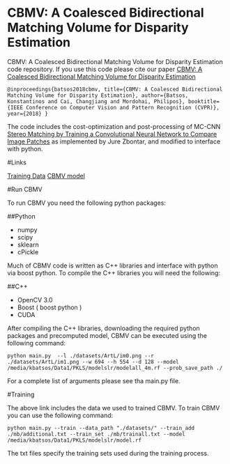 # CBMV: A Coalesced Bidirectional Matching Volume for Disparity Estimation 
CBMV: A Coalesced Bidirectional Matching Volume for Disparity Estimation code repository. If you use this code please cite our paper [CBMV: A Coalesced Bidirectional Matching Volume for Disparity Estimation](http://openaccess.thecvf.com/content_cvpr_2018/CameraReady/0598.pdf)

`@inproceedings{batsos2018cbmv,
  title={CBMV: A Coalesced Bidirectional Matching Volume for Disparity Estimation},
  author={Batsos, Konstantinos and Cai, Changjiang and Mordohai, Philipos},
  booktitle={IEEE Conference on Computer Vision and Pattern Recognition (CVPR)},
  year={2018}
}`

The code includes the cost-optimization and post-processing of MC-CNN [Stereo Matching by Training a Convolutional Neural Network to Compare Image Patches](https://arxiv.org/abs/1510.05970) as implemented by Jure Zbontar, and modified to interface with python. 

#Links

[Training Data](https://drive.google.com/file/d/1RKIhAT5mc9kyWFg9Trg0Ze4qZMzUnbPU/view?usp=sharing)
[CBMV model](https://drive.google.com/file/d/1mjz-Rttdf99BZxne5EFziY5HwB10QPPF/view?usp=sharing )


#Run CBMV

To run CBMV you need the following python packages:

##Python

- numpy
- scipy
- sklearn
- cPickle 

Much of CBMV code is written as C++ libraries and interface with python via boost python. To compile the C++ libraries you will need the following:

##C++

- OpenCV 3.0
- Boost ( boost python )
- CUDA

 After compiling the C++ libraries, downloading the required python packages and precomputed model, CBMV can be executed using the following command:

 `python main.py  --l ./datasets/ArtL/im0.png --r ./datasets/ArtL/im1.png --w 694 --h 554 --d 128 --model /media/kbatsos/Data1/PKLS/modelslr/modelall_4m.rf --prob_save_path ./  `

 For a complete list of arguments please see tha main.py file. 


 #Training 

 The above link includes the data we used to trained CBMV. To train CBMV you can use the following command:

 `python main.py --train --data_path "./datasets/" --train_add ./mb/additional.txt --train_set ./mb/trainall.txt --model /media/kbatsos/Data1/PKLS/modelslr/model.rf`

The txt files specify the training sets used during the training process. 






